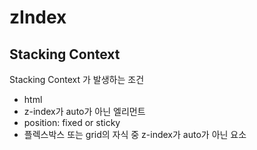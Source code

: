 # zIndex

## Stacking Context
Stacking Context 가 발생하는 조건
- html
- z-index가 auto가 아닌 엘리먼트
- position: fixed or sticky
- 플렉스박스 또는 grid의 자식 중 z-index가 auto가 아닌 요소
